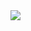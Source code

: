 <img src="https://img.shields.io/github/release/arcticicestudio/nord.svg?style=flat-square&label=Release&logo=github&logoColor=eceff4&colorA=4c566a&colorB=88c0d0"/>
